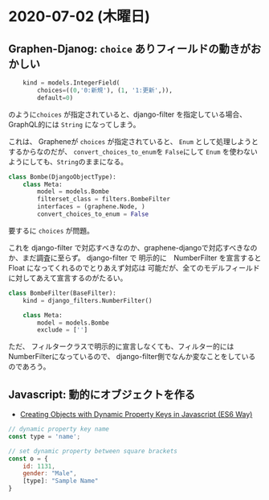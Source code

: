 # 2020-07-02 (木曜日)

## Graphen-Djanog: `choice` ありフィールドの動きがおかしい

~~~py
    kind = models.IntegerField(
        choices=((0,'0:新規'), (1, '1:更新',)),
        default=0)
~~~

のように`choices` が指定されていると、django-filter を指定している場合、GraphQL的には `String` になってしまう。

これは、 Grapheneが `choices` が指定されていると、 `Enum` として処理しようとするからなのだが、
`convert_choices_to_enum`を `False`にして `Enum` を使わないようにしても、`String`のままになる。 

~~~py
class Bombe(DjangoObjectType):
    class Meta:
        model = models.Bombe
        filterset_class = filters.BombeFilter
        interfaces = (graphene.Node, )
        convert_choices_to_enum = False
~~~

要するに `choices` が問題。

これを django-filter で対応すべきなのか、graphene-djangoで対応すべきなのか、まだ調査に至らず。
django-filter で 明示的に　NumberFilter を宣言すると Float になってくれるのでとりあえず対応は
可能だが、全てのモデルフィールドに対してあえて宣言するのがたるい。

~~~py
class BombeFilter(BaseFilter):
    kind = django_filters.NumberFilter()

    class Meta:
        model = models.Bombe
        exclude = ['']
~~~

ただ、 フィルタークラスで明示的に宣言しなくても、フィルター的には NumberFilterになっているので、
django-filter側でなんか変なことをしているのであろう。



## Javascript: 動的にオブジェクトを作る

- [Creating Objects with Dynamic Property Keys in Javascript (ES6 Way)](https://usefulangle.com/post/196/javascript-object-dynamic-key)

~~~js
// dynamic property key name
const type = 'name';

// set dynamic property between square brackets
const o = {
	id: 1131,
	gender: "Male",
	[type]: "Sample Name"
}
~~~
